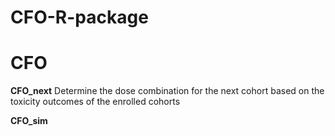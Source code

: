 # CFO-R-package

# CFO

**CFO_next**
Determine the dose combination for the next cohort based on the toxicity outcomes of the enrolled cohorts

**CFO_sim**
